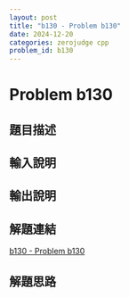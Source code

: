 ```yaml
---
layout: post
title: "b130 - Problem b130"
date: 2024-12-20
categories: zerojudge cpp
problem_id: b130
---
```


# Problem b130

## 題目描述



## 輸入說明



## 輸出說明



## 解題連結

[b130 - Problem b130](https://zerojudge.tw/ShowProblem?problemid=b130)

## 解題思路

